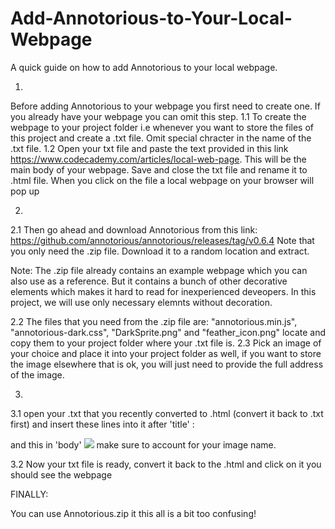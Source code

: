 # Add-Annotorious-to-Your-Local-Webpage
A quick guide on how to add Annotorious to your local webpage. 

1. 
Before adding Annotorious to your webpage you first need to create one. If you already have your webpage you can omit this step.
1.1 To create the webpage to your project folder i.e whenever you want to store the files of this project and create a .txt file. 
Omit special chracter in the name of the .txt file. 
1.2 Open your txt file and paste the text provided in this link 
https://www.codecademy.com/articles/local-web-page. This will be the main body of your webpage. Save and close the txt file and rename
it to .html file.  When you click on the file a local webpage on your browser will pop up

2. 
2.1 Then go ahead and download Annotorious from this link: https://github.com/annotorious/annotorious/releases/tag/v0.6.4
Note that you only need the .zip file. Download it to a random location and extract.

Note: The .zip file already contains an example webpage which you can also use as a reference. But it contains a bunch of other
decorative elements which makes it hard to read for inexperienced deveopers. In this project, we will use only necessary elemnts 
without decoration. 

2.2 The files that you need from the .zip file are:
"annotorious.min.js", "annotorious-dark.css", "DarkSprite.png" and "feather_icon.png" locate and copy them to your project folder where 
your .txt file is. 
2.3 Pick an image of your choice and place it into your project folder as well, if you want to store the image elsewhere that is ok, you
will just need to provide the full address of the image. 

3. 
3.1 open your .txt that you recently converted to .html (convert it back to .txt first) and insert these lines into it after  'title' :
<link rel="stylesheet" href="annotorious-dark.css" />
<script src="annotorious.min.js"></script>   
and this in 'body' 
<img src="file:a.jpeg" class="annotatable">
make sure to account for your image name. 

3.2 Now your txt file is ready, convert it back to the .html and click on it you should see the webpage
   
FINALLY:

You can use Annotorious.zip it this all is a bit too confusing!
